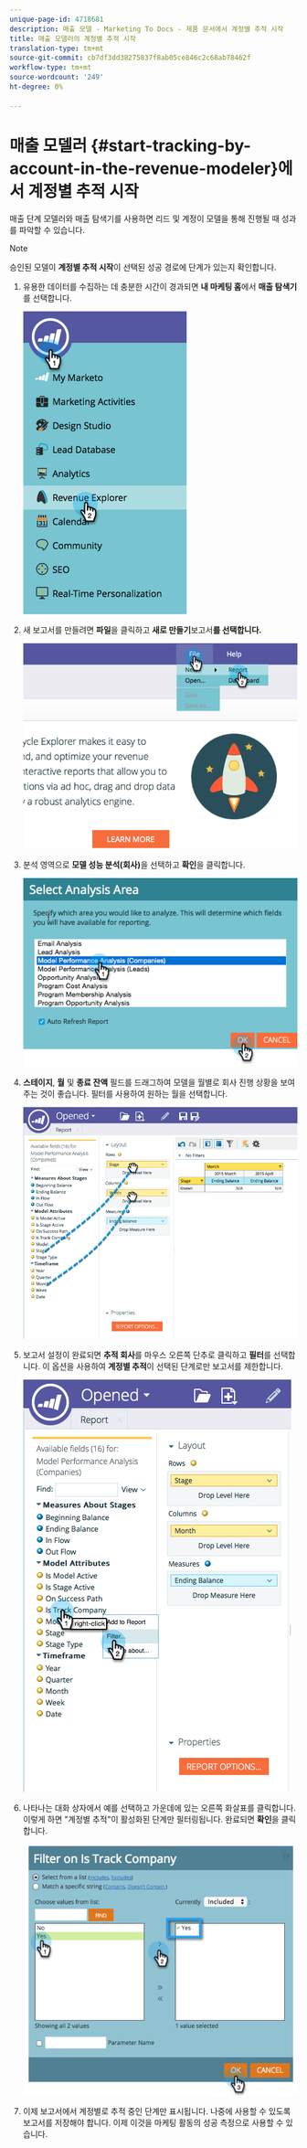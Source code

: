 ```yaml
---
unique-page-id: 4718681
description: 매출 모델 - Marketing To Docs - 제품 문서에서 계정별 추적 시작
title: 매출 모델러의 계정별 추적 시작
translation-type: tm+mt
source-git-commit: cb7df3dd38275837f8ab05ce846c2c68ab78462f
workflow-type: tm+mt
source-wordcount: '249'
ht-degree: 0%

---
```



# 매출 모델러 {#start-tracking-by-account-in-the-revenue-modeler}에서 계정별 추적 시작

매출 단계 모델러와 매출 탐색기를 사용하면 리드 및 계정이 모델을 통해 진행될 때 성과를 파악할 수 있습니다.

>[!NOTE]
>
>승인된 모델이 **계정별 추적 시작**&#x200B;이 선택된 성공 경로에 단계가 있는지 확인합니다.

1. 유용한 데이터를 수집하는 데 충분한 시간이 경과되면 **내 마케팅 홈**&#x200B;에서 **매출 탐색기**&#x200B;를 선택합니다.

   ![](assets/image2015-4-29-16-3a36-3a2.png)

1. 새 보고서를 만들려면 **파일**&#x200B;을 클릭하고 **새로 만들기**&#x200B;보고서&#x200B;**를 선택합니다.**

   ![](assets/image2015-4-29-16-3a38-3a44.png)

1. 분석 영역으로 **모델 성능 분석(회사)**&#x200B;을 선택하고 **확인**&#x200B;을 클릭합니다.

   ![](assets/image2015-4-29-16-3a41-3a47.png)

1. **스테이지**, **월** 및 **종료 잔액** 필드를 드래그하여 모델을 월별로 회사 진행 상황을 보여주는 것이 좋습니다. 필터를 사용하여 원하는 월을 선택합니다.

   ![](assets/image2015-4-29-17-3a16-3a1.png)

1. 보고서 설정이 완료되면 **추적 회사**&#x200B;를 마우스 오른쪽 단추로 클릭하고 **필터**&#x200B;를 선택합니다. 이 옵션을 사용하여 **계정별 추적**&#x200B;이 선택된 단계로만 보고서를 제한합니다.

   ![](assets/image2015-4-29-17-3a18-3a9.png)

1. 나타나는 대화 상자에서 예를 선택하고 가운데에 있는 오른쪽 화살표를 클릭합니다. 이렇게 하면 &quot;계정별 추적&quot;이 활성화된 단계만 필터링됩니다. 완료되면 **확인**&#x200B;을 클릭합니다.

   ![](assets/image2015-6-9-16-3a21-3a3.png)

1. 이제 보고서에서 계정별로 추적 중인 단계만 표시됩니다. 나중에 사용할 수 있도록 보고서를 저장해야 합니다. 이제 이것을 마케팅 활동의 성공 측정으로 사용할 수 있습니다.
